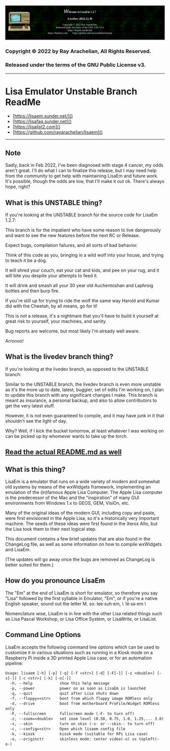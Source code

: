 ![LisaEm Logo](resources/lisaem-banner.png)

### Copyright © 2022 by Ray Arachelian, All Rights Reserved.
### Released under the terms of the GNU Public License v3.

------------------------------------------------------------------------------
# Lisa Emulator Unstable Branch ReadMe
 
* [https://lisaem.sunder.net/]() 
* [https://lisafaq.sunder.net]() 
* [https://lisalist2.com]() 
* [https://github.com/rayarachelian/lisaem]()

------------------------------------------------------------------------------

## Note

Sadly, back in Feb 2022, I've been diagnosed with stage 4 cancer, my odds aren't great. I'll do what I can to finalize this release, but I may need help from the community to get help with maintaining LisaEm and future work. It's possible, though the odds are low, that I'll make it out ok. There's always hope, right?

## What is this UNSTABLE thing?

If you're looking at the UNSTABLE branch for the source code for LisaEm 1.2.7: 

This branch is for the impatient who have some reason to live dangerously and want to see the new features before the next RC or Release.

Expect bugs, compilation failures, and all sorts of bad behavior.

Think of this code as you, bringing in a wild wolf into your house, and trying to teach it be a dog.

It will shred your couch, eat your cat and kids, and pee on your rug, and it will bite you despite your attempts to feed it.

It will drink and smash all your 30 year old Auchentoshan and Laphroig bottles and then burp fire.

If you're still up for trying to ride the wolf the same way Harold and Kumar did with the Cheetah, by all means, go for it! 

This is *not* a release, it's a nightmare that you'll have to build it yourself at great risk to yourself, your machines, and sanity.

Bug reports are welcome, but most likely I'm already well aware.

Arroooo!

## What is the livedev branch thing?

If you're looking at the livedev branch, as opposed to the UNSTABLE branch:

Similar to the UNSTABLE branch, the livedev branch is even more unstable as it's the more up to date, latest, buggier, set of edits I'm working on, I plan to update this branch with any significant changes I make.
This branch is meant as insurance, a personal backup, and also to allow contributors to get the very latest stuff.

However, it is not even guaranteed to compile, and it may have junk in it that shouldn't see the light of day.

Why? Well, if I kick the bucket tomorrow, at least whatever I was working on can be picked up by whomever wants to take up the torch.


##  [Read the actual README.md as well](README-for-release.md)


## What is this thing?

LisaEm is a emulator that runs on a wide variety of modern and somewhat old systems by means of the wxWidgets framework, implementing an emulation of the (in)famous Apple Lisa Computer. The Apple Lisa computer is the predecessor of the Mac and the "inspiration" of many GUI environments from Windows 1.x to GEOS, GEM, VisiOn, etc. 

Many of the original ideas of the modern GUI, including copy and paste, were first envisioned in the Apple Lisa, so it's a historically very important machine. The seeds of these ideas were first found in the Xerox Alto, but the Lisa took them to their next logical step.

This document contains a few brief updates that are also found in the ChangeLog file, as well as some information on how to compile wxWidgets and LisaEm.

(The updates will go away once the bugs are removed as ChangeLog is better suited for them.)

## How do you pronounce LisaEm

The "Em" at the end of LisaEm is short for emulator, so therefore you say "Lisa" followed by the first syllable in Emulator, "Em", or if you're a native English speaker, sound out the letter M.
so: lee·suh·em,  \ ˈlē·sə·em \

Nomenclature wise, LisaEm is in line with the other Lisa related things such as Lisa Pascal Workshop, or Lisa Office System, or LisaWrite, or LisaList.


## Command Line Options

LisaEm accepts the following command line options which can be used to customize it in various situations such as running in a Kiosk mode on a Raspberry Pi inside a 3D printed Apple Lisa case, or for an automation pipeline:

```
Usage: lisaem [-h] [-p] [-q] [-f <str>] [-d] [-F[-]] [-z <double>] [-s[-]] [-c <str>] [-k] [-o[-]]
  -h, --help            show this help message
  -p, --power           power on as soon as LisaEm is launched
  -q, --quit            quit after Lisa shuts down
  -f, --floppy=<str>    boot from which floppy image ROMless only
  -d, --drive           boot from motherboard ProFile/Widget ROMless only
  -F, --fullscreen      fullscreen mode (-F- to turn off)
  -z, --zoom=<double>   set zoom level (0.50, 0.75, 1.0, 1.25,... 3.0)
  -s, --skin            turn on skin (-s- or --skin-- to turn off)
  -c, --config=<str>    Open which lisaem config file
  -k, --kiosk           kiosk mode (suitable for RPi Lisa case)
  -o, --originctr       skinless mode: center video(-o) vs topleft(-o-)
```
